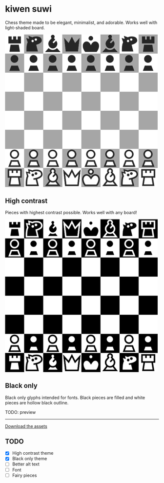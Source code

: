 # kiwen suwi

Chess theme made to be elegant, minimalist, and adorable. Works well with light-shaded board.

<img src="./version/1.100/kiwen-suwi/preview.png" width="500" alt="Chess" />

## High contrast

Pieces with highest contrast possible. Works well with any board!

<img src="./version/1.100/kiwen-suwi-high-contrast/preview.png" width="500" alt="Chess" />

## Black only

Black only glyphs intended for fonts. Black pieces are filled and white pieces are hollow black outline.

TODO: preview

---

[Download the assets](https://github.com/neverRare/kiwen-suwi/releases)

## TODO

- [x] High contrast theme
- [x] Black only theme
- [ ] Better alt text
- [ ] Font
- [ ] Fairy pieces
